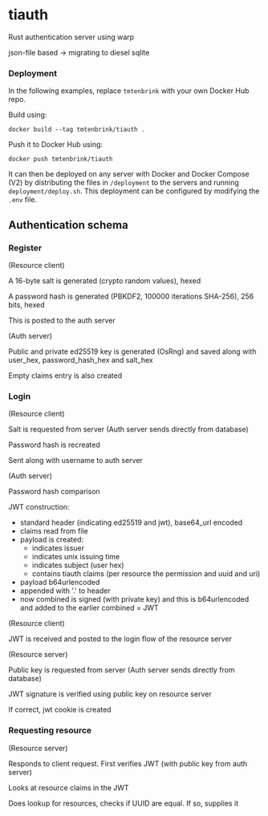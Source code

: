 # tiauth
Rust authentication server using warp

json-file based -> migrating to diesel sqlite

### Deployment

In the following examples, replace `tmtenbrink` with your own Docker Hub repo.

Build using:

```shell
docker build --tag tmtenbrink/tiauth .
```

Push it to Docker Hub using:

```shell
docker push tmtenbrink/tiauth
```

It can then be deployed on any server with Docker and Docker Compose (V2) by distributing the files in `/deployment` to the servers and running `deployment/deploy.sh`. This deployment can be configured by modifying the `.env` file.

## Authentication schema

### Register

(Resource client)

A 16-byte salt is generated (crypto random values), hexed

A password hash is generated (PBKDF2, 100000 iterations SHA-256), 256 bits, hexed

This is posted to the auth server

(Auth server)

Public and private ed25519 key is generated (OsRng) and saved along with user_hex, password_hash_hex and salt_hex

Empty claims entry is also created

### Login

(Resource client)

Salt is requested from server
(Auth server sends directly from database)

Password hash is recreated

Sent along with username to auth server

(Auth server)

Password hash comparison

JWT construction: 
- standard header (indicating ed25519 and jwt), base64_url encoded
- claims read from file
- payload is created:
  - indicates issuer
  - indicates unix issuing time
  - indicates subject (user hex)
  - contains tiauth claims (per resource the permission and uuid and uri)
- payload b64urlencoded
- appended with '.' to header
- now combined is signed (with private key) and this is b64urlencoded and added to the earlier combined = JWT

(Resource client)

JWT is received and posted to the login flow of the resource server

(Resource server)

Public key is requested from server
(Auth server sends directly from database)

JWT signature is verified using public key on resource server

If correct, jwt cookie is created

### Requesting resource

(Resource server)

Responds to client request. First verifies JWT (with public key from auth server)

Looks at resource claims in the JWT

Does lookup for resources, checks if UUID are equal. If so, supplies it
